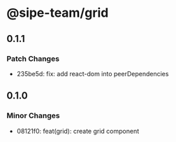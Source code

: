 # @sipe-team/grid

## 0.1.1

### Patch Changes

- 235be5d: fix: add react-dom into peerDependencies

## 0.1.0

### Minor Changes

- 08121f0: feat(grid): create grid component
